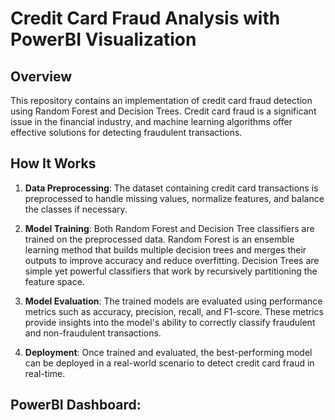 # Credit Card Fraud Analysis with PowerBI Visualization

## Overview

This repository contains an implementation of credit card fraud detection using Random Forest and Decision Trees. Credit card fraud is a significant issue in the financial industry, and machine learning algorithms offer effective solutions for detecting fraudulent transactions.

## How It Works

1. **Data Preprocessing**: The dataset containing credit card transactions is preprocessed to handle missing values, normalize features, and balance the classes if necessary.

2. **Model Training**: Both Random Forest and Decision Tree classifiers are trained on the preprocessed data. Random Forest is an ensemble learning method that builds multiple decision trees and merges their outputs to improve accuracy and reduce overfitting. Decision Trees are simple yet powerful classifiers that work by recursively partitioning the feature space.

3. **Model Evaluation**: The trained models are evaluated using performance metrics such as accuracy, precision, recall, and F1-score. These metrics provide insights into the model's ability to correctly classify fraudulent and non-fraudulent transactions.

4. **Deployment**: Once trained and evaluated, the best-performing model can be deployed in a real-world scenario to detect credit card fraud in real-time.

## PowerBI Dashboard: 


